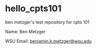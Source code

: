 # hello_cpts101
ben metzger's test repository for cpts 101  

Name: Ben Metzger  

WSU Email: benjamin.k.metzger@wsu.edu  

